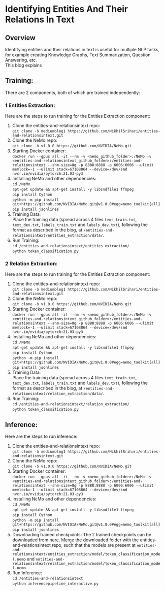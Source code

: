 # Identifying Entities And Their Relations In Text

## Overview
Identifying entities and their relations in text is useful for multiple NLP tasks, for example creating Knowledge Graphs, Text Summarization, Question Answering, etc.  
This blog explains 

## Training:
There are 2 components, both of which are trained independently: 
 
### 1 Entities Extraction:
Here are the steps to run training for the Entities Extraction component:
1. Clone the entities-and-relationsintext repo:  
``git clone -b mediumblog1 https://github.com/NikhilSrihari/entities-and-relationsintext.git``  
2. Clone the NeMo repo:  
``git clone -b v1.0.0 https://github.com/NVIDIA/NeMo.git``  
3. Starting Docker container:   
``docker run --gpus all -it --rm -v <nemo_github_folder>:/NeMo -v <entities-and-relationsintext_github_folder>:/entities-and-relationsintext --shm-size=8g -p 8888:8888 -p 6006:6006 --ulimit memlock=-1 --ulimit stack=67108864 --device=/dev/snd nvcr.io/nvidia/pytorch:21.03-py3``  
3. Installing NeMo and other dependencies:  
``cd /NeMo``  
``apt-get update && apt-get install -y libsndfile1 ffmpeg``  
``pip install Cython``  
``python -m pip install git+https://github.com/NVIDIA/NeMo.git@v1.0.0#egg=nemo_toolkit[all]``  
``pip install jsonlines``  
4. Training Data:  
Place the training data (spread across 4 files ``text_train.txt``, ``text_dev.txt``, ``labels_train.txt`` and ``labels_dev.txt``), following the format as described in the blog, at ``/entities-and-relationsintext/entities_extraction/data/``.    
5. Run Training:  
``cd /entities-and-relationsintext/entities_extraction/``  
``python token_classification.py``

### 2 Relation Extraction:
Here are the steps to run training for the Entities Extraction component:
1. Clone the entities-and-relationsintext repo:  
``git clone -b mediumblog1 https://github.com/NikhilSrihari/entities-and-relationsintext.git``  
2. Clone the NeMo repo:  
``git clone -b v1.0.0 https://github.com/NVIDIA/NeMo.git``  
3. Starting Docker container:   
``docker run --gpus all -it --rm -v <nemo_github_folder>:/NeMo -v <entities-and-relationsintext_github_folder>:/entities-and-relationsintext --shm-size=8g -p 8888:8888 -p 6006:6006 --ulimit memlock=-1 --ulimit stack=67108864 --device=/dev/snd nvcr.io/nvidia/pytorch:21.03-py3``  
3. Installing NeMo and other dependencies:  
``cd /NeMo``  
``apt-get update && apt-get install -y libsndfile1 ffmpeg``  
``pip install Cython``  
``python -m pip install git+https://github.com/NVIDIA/NeMo.git@v1.0.0#egg=nemo_toolkit[all]``  
``pip install jsonlines``  
4. Training Data:  
Place the training data (spread across 4 files ``text_train.txt``, ``text_dev.txt``, ``labels_train.txt`` and ``labels_dev.txt``), following the format as described in the blog, at ``/entities-and-relationsintext/relation_extraction/data/``.    
5. Run Training:  
``cd /entities-and-relationsintext/relation_extraction/``  
``python token_classification.py``

## Inference:
Here are the steps to run inference:
1. Clone the entities-and-relationsintext repo:  
``git clone -b mediumblog1 https://github.com/NikhilSrihari/entities-and-relationsintext.git``  
2. Clone the NeMo repo:  
``git clone -b v1.0.0 https://github.com/NVIDIA/NeMo.git``  
3. Starting Docker container:   
``docker run --gpus all -it --rm -v <nemo_github_folder>:/NeMo -v <entities-and-relationsintext_github_folder>:/entities-and-relationsintext --shm-size=8g -p 8888:8888 -p 6006:6006 --ulimit memlock=-1 --ulimit stack=67108864 --device=/dev/snd nvcr.io/nvidia/pytorch:21.03-py3``  
3. Installing NeMo and other dependencies:  
``cd /NeMo``  
``apt-get update && apt-get install -y libsndfile1 ffmpeg``  
``pip install Cython``  
``python -m pip install git+https://github.com/NVIDIA/NeMo.git@v1.0.0#egg=nemo_toolkit[all]``  
``pip install jsonlines``  
4. Downloading trained checkpoints:
The 2 trained checkpoints can be downloaded from [here](https://drive.google.com/drive/folders/11G0p1uiSS2vqBnSd37KyACPuEiM3WyxA?usp=sharing). Merge the downloaded folder with the entities-and-relationsintext repo, such that the models are present at ``entities-and-relationsintext/entities_extraction/model/token_classification_model.nemo`` and ``entities-and-relationsintext/relation_extraction/model/token_classification_model.nemo``  
5. Run Inference:  
``cd /entities-and-relationsintext``  
``python inferencepipeline_interactive.py``